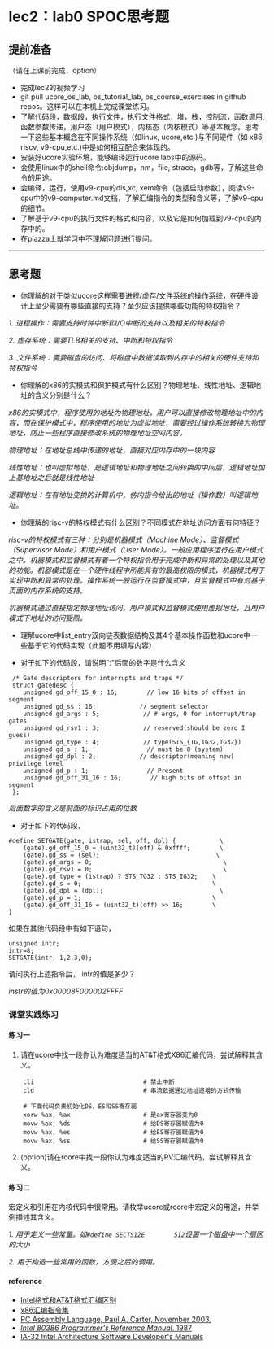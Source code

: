 # lec2：lab0 SPOC思考题

## **提前准备**
（请在上课前完成，option）

- 完成lec2的视频学习
- git pull ucore_os_lab, os_tutorial_lab, os_course_exercises  in github repos。这样可以在本机上完成课堂练习。
- 了解代码段，数据段，执行文件，执行文件格式，堆，栈，控制流，函数调用,函数参数传递，用户态（用户模式），内核态（内核模式）等基本概念。思考一下这些基本概念在不同操作系统（如linux, ucore,etc.)与不同硬件（如 x86, riscv, v9-cpu,etc.)中是如何相互配合来体现的。
- 安装好ucore实验环境，能够编译运行ucore labs中的源码。
- 会使用linux中的shell命令:objdump，nm，file, strace，gdb等，了解这些命令的用途。
- 会编译，运行，使用v9-cpu的dis,xc, xem命令（包括启动参数），阅读v9-cpu中的v9\-computer.md文档，了解汇编指令的类型和含义等，了解v9-cpu的细节。
- 了解基于v9-cpu的执行文件的格式和内容，以及它是如何加载到v9-cpu的内存中的。
- 在piazza上就学习中不理解问题进行提问。

---

## 思考题

- 你理解的对于类似ucore这样需要进程/虚存/文件系统的操作系统，在硬件设计上至少需要有哪些直接的支持？至少应该提供哪些功能的特权指令？

*1. 进程操作：需要支持时钟中断和I/O中断的支持以及相关的特权指令*

*2. 虚存系统：需要TLB相关的支持、中断和特权指令*

*3. 文件系统：需要磁盘的访问、将磁盘中数据读取到内存中的相关的硬件支持和特权指令*

- 你理解的x86的实模式和保护模式有什么区别？物理地址、线性地址、逻辑地址的含义分别是什么？

*x86的实模式中，程序使用的地址为物理地址，用户可以直接修改物理地址中的内容，而在保护模式中，程序使用的地址为虚拟地址，需要经过操作系统转换为物理地址，防止一些程序直接修改系统的物理地址空间内容。*

*物理地址：在地址总线中传递的地址，直接对应内存中的一块内容*

*线性地址：也叫虚拟地址，是逻辑地址和物理地址之间转换的中间层，逻辑地址加上基地址之后就是线性地址*

*逻辑地址：在有地址变换的计算机中，仿内指令给出的地址（操作数）叫逻辑地址。*

- 你理解的risc-v的特权模式有什么区别？不同模式在地址访问方面有何特征？

*risc-v的特权模式有三种：分别是机器模式（Machine Mode）、监督模式（Supervisor Mode）和用户模式（User Mode）。一般应用程序运行在用户模式之中。机器模式和监督模式有着一个特权指令用于完成中断和异常的处理以及其他的功能。机器模式是在一个硬件线程中所能具有的最高权限的模式，机器模式用于实现中断和异常的处理。操作系统一般运行在监督模式中，且监督模式中有对基于页面的内存系统的支持。*

*机器模式通过直接指定物理地址访问，用户模式和监督模式使用虚拟地址，且用户模式下地址的访问受限。*

- 理解ucore中list_entry双向链表数据结构及其4个基本操作函数和ucore中一些基于它的代码实现（此题不用填写内容）

- 对于如下的代码段，请说明":"后面的数字是什么含义
```
 /* Gate descriptors for interrupts and traps */
 struct gatedesc {
    unsigned gd_off_15_0 : 16;        // low 16 bits of offset in segment
    unsigned gd_ss : 16;            // segment selector
    unsigned gd_args : 5;            // # args, 0 for interrupt/trap gates
    unsigned gd_rsv1 : 3;            // reserved(should be zero I guess)
    unsigned gd_type : 4;            // type(STS_{TG,IG32,TG32})
    unsigned gd_s : 1;                // must be 0 (system)
    unsigned gd_dpl : 2;            // descriptor(meaning new) privilege level
    unsigned gd_p : 1;                // Present
    unsigned gd_off_31_16 : 16;        // high bits of offset in segment
 };
```

*后面数字的含义是前面的标识占用的位数*

- 对于如下的代码段，

```
#define SETGATE(gate, istrap, sel, off, dpl) {            \
    (gate).gd_off_15_0 = (uint32_t)(off) & 0xffff;        \
    (gate).gd_ss = (sel);                                \
    (gate).gd_args = 0;                                    \
    (gate).gd_rsv1 = 0;                                    \
    (gate).gd_type = (istrap) ? STS_TG32 : STS_IG32;    \
    (gate).gd_s = 0;                                    \
    (gate).gd_dpl = (dpl);                                \
    (gate).gd_p = 1;                                    \
    (gate).gd_off_31_16 = (uint32_t)(off) >> 16;        \
}
```
如果在其他代码段中有如下语句，
```
unsigned intr;
intr=8;
SETGATE(intr, 1,2,3,0);
```
请问执行上述指令后， intr的值是多少？

*instr的值为0x00008F000002FFFF*

### 课堂实践练习

#### 练习一

1. 请在ucore中找一段你认为难度适当的AT&T格式X86汇编代码，尝试解释其含义。

```
    cli                              # 禁止中断
    cld                              # 串流数据通过地址递增的方式传输

    # 下面代码负责初始化DS，ES和SS寄存器
    xorw %ax, %ax                    # 是ax寄存器变为0
    movw %ax, %ds                    # 给DS寄存器赋值为0
    movw %ax, %es                    # 给ES寄存器赋值为0
    movw %ax, %ss                    # 给SS寄存器赋值为0
```

2. (option)请在rcore中找一段你认为难度适当的RV汇编代码，尝试解释其含义。

#### 练习二

宏定义和引用在内核代码中很常用。请枚举ucore或rcore中宏定义的用途，并举例描述其含义。

*1. 用于定义一些常量。如`#define SECTSIZE        512`设置一个磁盘中一个扇区的大小*

*2. 用于构造一些常用的函数，方便之后的调用。*

#### reference
 - [Intel格式和AT&T格式汇编区别](http://www.cnblogs.com/hdk1993/p/4820353.html)
 - [x86汇编指令集  ](http://hiyyp1234.blog.163.com/blog/static/67786373200981811422948/)
 - [PC Assembly Language, Paul A. Carter, November 2003.](https://pdos.csail.mit.edu/6.828/2016/readings/pcasm-book.pdf)
 - [*Intel 80386 Programmer's Reference Manual*, 1987](https://pdos.csail.mit.edu/6.828/2016/readings/i386/toc.htm)
 - [IA-32 Intel Architecture Software Developer's Manuals](http://www.intel.com/content/www/us/en/processors/architectures-software-developer-manuals.html)

